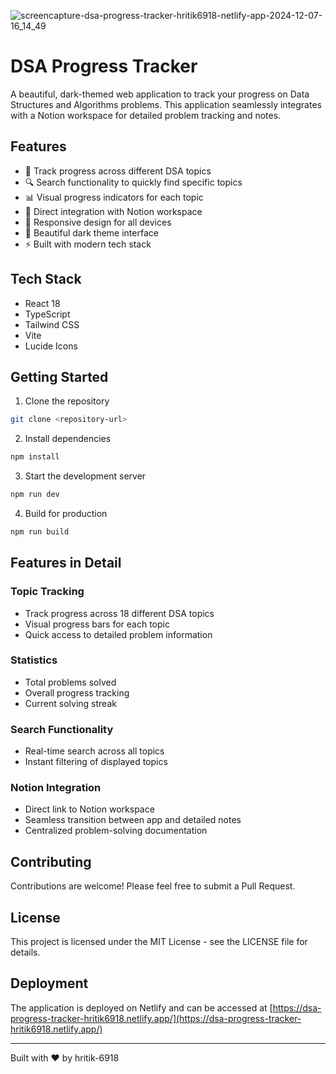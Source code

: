 ![screencapture-dsa-progress-tracker-hritik6918-netlify-app-2024-12-07-16_14_49](https://github.com/user-attachments/assets/51e83443-85ee-49c5-ba3c-2ed4d6e3590f)

# DSA Progress Tracker

A beautiful, dark-themed web application to track your progress on Data Structures and Algorithms problems. This application seamlessly integrates with a Notion workspace for detailed problem tracking and notes.

## Features

- 🎯 Track progress across different DSA topics
- 🔍 Search functionality to quickly find specific topics
- 📊 Visual progress indicators for each topic
- 🔗 Direct integration with Notion workspace
- 📱 Responsive design for all devices
- 🌙 Beautiful dark theme interface
- ⚡ Built with modern tech stack

## Tech Stack

- React 18
- TypeScript
- Tailwind CSS
- Vite
- Lucide Icons

## Getting Started

1. Clone the repository

```bash
git clone <repository-url>
```

2. Install dependencies

```bash
npm install
```

3. Start the development server

```bash
npm run dev
```

4. Build for production

```bash
npm run build
```

## Features in Detail

### Topic Tracking

- Track progress across 18 different DSA topics
- Visual progress bars for each topic
- Quick access to detailed problem information

### Statistics

- Total problems solved
- Overall progress tracking
- Current solving streak

### Search Functionality

- Real-time search across all topics
- Instant filtering of displayed topics

### Notion Integration

- Direct link to Notion workspace
- Seamless transition between app and detailed notes
- Centralized problem-solving documentation

## Contributing

Contributions are welcome! Please feel free to submit a Pull Request.

## License

This project is licensed under the MIT License - see the LICENSE file for details.

## Deployment

The application is deployed on Netlify and can be accessed at [https://dsa-progress-tracker-hritik6918.netlify.app/](https://dsa-progress-tracker-hritik6918.netlify.app/)

---

Built with ❤️ by hritik-6918
